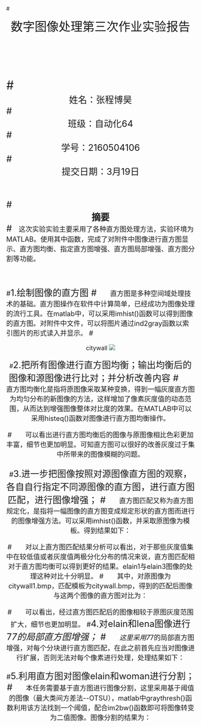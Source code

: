 #<center><font size=6>数字图像处理第三次作业实验报告</center>    
<br/></br>
#<center><font size=5>姓名：张程博昊</center>
#<center><font size=5>班级：自动化64</center>
#<center><font size=5>学号：2160504106</center>
#<center><font size=5>提交日期：3月19日</center>
<br/></br>
#<center><font size=5>**摘要**</center>
#<font size=4>&emsp;这次实验实验主要采用了各种直方图处理方法，实验环境为MATLAB。使用其中函数，完成了对附件中图像进行直方图显示、直方图均衡、指定直方图增强、直方图局部增强、直方图分割等功能。

<br/></br>
#<font size=5>1.绘制图像的直方图
#<font size=4>&emsp;&emsp;直方图是多种空间域处理技术的基础。直方图操作在软件中计算简单，已经成功为图像处理的流行工具。在matlab中，可以采用imhist()函数可以得到图像的直方图。对附件中文件，可以将图片通过ind2gray函数以索引图片的形式读入并显示。
#<center><font size=3>citywall
![](https://i.imgur.com/kmOclSO.jpg)

#<font size=5>2.把所有图像进行直方图均衡；输出均衡后的图像和源图像进行比对；并分析改善内容
#<font size=4>&emsp;&emsp;直方图均衡化是指将原图像采取某种变换，得到一幅灰度直方图为均匀分布的新图像的方法，这样增加了像素灰度值的动态范围，从而达到增强图像整体对比度的效果。在MATLAB中可以采用histeq()函数对图像进行直方图均衡操作。


#<font size=4>&emsp;&emsp;可以看出进行直方图均衡后的图像与原图像相比色彩更加丰富，细节也更加明显。可知直方图可以很好的改善灰度过于集中所带来的图像模糊的问题。
<br/></br>
#<font size=5>3.进一步把图像按照对源图像直方图的观察，各自自行指定不同源图像的直方图，进行直方图匹配，进行图像增强；
#<font size=4>&emsp;&emsp;直方图匹配又称为直方图规定化，是指将一幅图像的直方图变成规定形状的直方图而进行的图像增强方法。可以采用imhist()函数，并采取原图像为模板。得到结果如下：


#<font size=4>&emsp;&emsp;对以上直方图匹配结果分析可以看出，对于那些灰度值集中在较低值或者灰度值两极分化分布的情况来说，直方图匹配相对于直方图均衡可以得到更好的结果。elain1与elain3图像的处理这种对比十分明显。
#<font size=4>&emsp;&emsp;其中，对原图像为citywall1.bmp，匹配模板为citywall.bmp，得到的匹配后图像与这两个图像的直方图对比为：

#<font size=4>&emsp;&emsp;可以看出，经过直方图匹配后的图像相较于原图灰度范围扩大，细节也更加明显。
#<font size=5>4.对elain和lena图像进行7*7的局部直方图增强；
#<font size=4>&emsp;&emsp;这里采用7*7的局部直方图增强，对每个分块进行直方图匹配，在此之前首先应当对图像进行扩展，否则无法对每个像素进行处理，处理结果如下：

#<font size=5>5.利用直方图对图像elain和woman进行分割；
#<font size=4>&emsp;&emsp;本任务需要基于直方图进行图像分割，这里采用基于阈值的图像（最大类间方差法--OTSU），matlab中graythresh()函数利用该方法找到一个阈值，配合im2bw()函数即可将图像转变为二值图像。图像分割的结果为：
